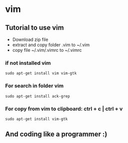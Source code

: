 vim
===

## Tutorial to use vim
 - Download zip file
 - extract and copy folder .vim to ~/.vim
 - copy file ~/.vim/.vimrc to ~/.vimrc

### if not installed vim
```
sudo apt-get install vim vim-gtk
```

### For search in folder vim
```
sudo apt-get install ack-grep
```

### For copy from vim to clipboard: ctrl + c  | ctrl + v
```
sudo apt-get install vim-gtk
```

## And coding like a programmer :)
